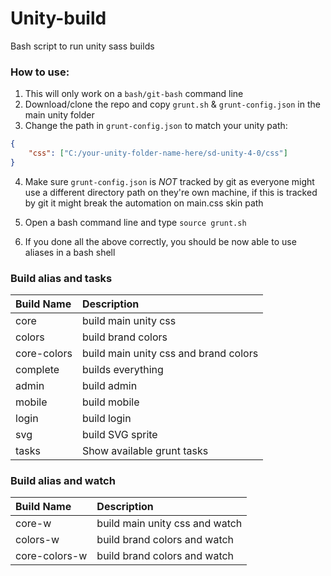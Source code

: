 # Unity-build
Bash script to run unity sass builds

### How to use:

1. This will only work on a ```bash/git-bash``` command line
2. Download/clone the repo and copy ```grunt.sh``` & ```grunt-config.json``` in the main unity folder
3. Change the path in ```grunt-config.json``` to match your unity path:
```json
{
    "css": ["C:/your-unity-folder-name-here/sd-unity-4-0/css"]
}
```
4. Make sure ```grunt-config.json``` is *NOT* tracked by git as everyone might use a different directory path on they're own machine, if this is tracked by git it might break the automation on main.css skin path

5. Open a bash command line and type ```source grunt.sh```

6. If you done all the above correctly, you should be now able to use aliases in a bash shell

### Build alias and tasks

| Build Name    | Description                            |
|:--------------|:---------------------------------------|
| core          | build main unity css                   |
| colors        | build brand colors                     |
| core-colors   | build main unity css and brand colors  |
| complete      | builds everything                      |
| admin         | build admin                            |
| mobile        | build mobile                           |
| login         | build login                            |
| svg           | build SVG sprite                       |
| tasks         | Show available grunt tasks             |

### Build alias and watch

| Build Name    | Description                            |
|:--------------|:---------------------------------------|
| core-w        | build main unity css and watch         |
| colors-w      | build brand colors and watch           |
| core-colors-w | build brand colors and watch           |




